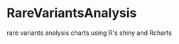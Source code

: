 RareVariantsAnalysis
====================

rare variants analysis charts using R's shiny and Rcharts
